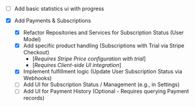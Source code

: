 
- [ ] Add basic statistics ui with progress

- [x] Add Payments & Subscriptions
  - [x] Refactor Repositories and Services for Subscription Status (User Model)
  - [x] Add specific product handling (Subscriptions with Trial via Stripe Checkout)
    - [*Requires Stripe Price configuration with trial*]
    - [*Requires Client-side UI integration*]
  - [x] Implement fulfillment logic (Update User Subscription Status via Webhooks)
  - [ ] Add UI for Subscription Status / Management (e.g., in Settings)
  - [ ] Add UI for Payment History (Optional - Requires querying Payment records)
